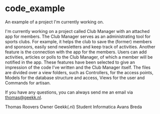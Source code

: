 # code_example
An example of a project I'm currently working on.

I'm currently working on a project called Club Manager with an attached app for members. The Club Manager serves as an administrating tool for sports clubs. For example, it helps the club to save the (former) members and sponsors, easily send newsletters and keep track of activities. Another feature is the connection with the app for the members. Users can add activities, articles or polls to the Club Manager, of which a member will be notified in the app. These features have been selected to give an impression of the code I've written and the Club Manager itself. The files are divided over a view folders, such as Controllers, for the access points, Models for the database structure and access, Views for the user and Commands for artisan. 

If you have any questions, you can always send me an email via thomas@geekk.nl.

Thomas Roovers
Owner Geekk(.nl)
Student Informatica Avans Breda
